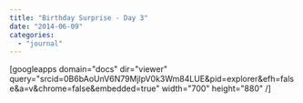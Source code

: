 ```yaml
---
title: "Birthday Surprise - Day 3"
date: "2014-06-09"
categories: 
  - "journal"
---
```


\[googleapps domain="docs" dir="viewer" query="srcid=0B6bAoUnV6N79MjlpV0k3Wm84LUE&pid=explorer&efh=false&a=v&chrome=false&embedded=true" width="700" height="880" /\]
